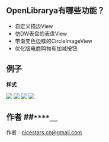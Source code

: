 ## OpenLibrarya有哪些功能？ ##

* 自定义描边View 
* 仿DW表盘的表盘View
* 带渐变色边框的CircleImageView
* 优化版电商购物车加减按钮

## 例子 ##

**样式**

![](https://github.com/NiceStars/OpenLibrary/blob/master/image/view1.png)
![](https://github.com/NiceStars/OpenLibrary/blob/master/image/view2.png)
![](https://github.com/NiceStars/OpenLibrary/blob/master/image/view3.png)
![](https://github.com/NiceStars/OpenLibrary/blob/master/image/view4.png)

## 作者 ##**_`****__`_**
作者：nicestars.cn@gmail.com
